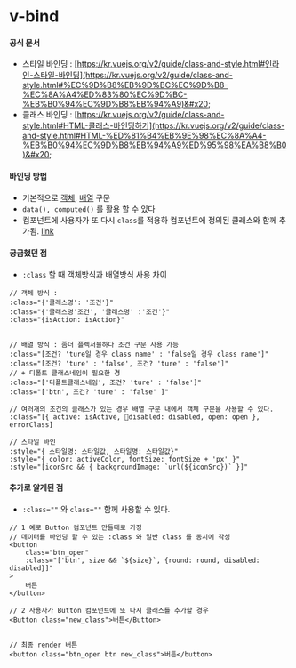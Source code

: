 # v-bind

#### 공식 문서 &#x20;

* 스타일 바인딩 : [https://kr.vuejs.org/v2/guide/class-and-style.html#인라인-스타일-바인딩](https://kr.vuejs.org/v2/guide/class-and-style.html#%EC%9D%B8%EB%9D%BC%EC%9D%B8-%EC%8A%A4%ED%83%80%EC%9D%BC-%EB%B0%94%EC%9D%B8%EB%94%A9)&#x20;
* 클래스 바인딩 : [https://kr.vuejs.org/v2/guide/class-and-style.html#HTML-클래스-바인딩하기](https://kr.vuejs.org/v2/guide/class-and-style.html#HTML-%ED%81%B4%EB%9E%98%EC%8A%A4-%EB%B0%94%EC%9D%B8%EB%94%A9%ED%95%98%EA%B8%B0)&#x20;

#### 바인딩 방법 &#x20;

* 기본적으로 [객체](https://kr.vuejs.org/v2/guide/class-and-style.html#%EA%B0%9D%EC%B2%B4-%EA%B5%AC%EB%AC%B8), [배열](https://kr.vuejs.org/v2/guide/class-and-style.html#%EB%B0%B0%EC%97%B4-%EA%B5%AC%EB%AC%B8) 구문&#x20;
* `data(), computed()` 를 활용 할 수 있다&#x20;
* 컴포넌트에 사용자가 또 다시 `class`를 적용하 컴포넌트에 정의된 클래스와 함께 추가됨. [link](https://kr.vuejs.org/v2/guide/class-and-style.html#%EC%BB%B4%ED%8F%AC%EB%84%8C%ED%8A%B8%EC%99%80-%ED%95%A8%EA%BB%98-%EC%82%AC%EC%9A%A9%ED%95%98%EB%8A%94-%EB%B0%A9%EB%B2%95)&#x20;

#### 궁금했던 점&#x20;

* `:class`  할 때 객체방식과 배열방식 사용 차이&#x20;

```
// 객체 방식 : 
:class="{'클래스명': '조건'}"
:class="{'클래스명'조건', '클래스명' :'조건'}"
:class="{isAction: isAction}"


// 배열 방식 : 좀더 플렉서블하다 조건 구문 사용 가능
:class="[조건? 'ture일 경우 class name' : 'false일 경우 class name']"
:class="[조건? 'ture' : 'false', 조건? 'ture' : 'false']"
// + 디폴트 클래스네임이 필요한 경
:class="['디폴트클래스네임', 조건? 'ture' : 'false']"
:class="['btn', 조건? 'ture' : 'false' ]"

// 여러개의 조건의 클래스가 있는 경우 배열 구문 내에서 객체 구문을 사용할 수 있다.
:class="[{ active: isActive, disabled: disabled, open: open }, errorClass]

// 스타일 바인
:style="{ 스타일명: 스타일값, 스타일명: 스타일값}"
:style="{ color: activeColor, fontSize: fontSize + 'px' }"
:style="[iconSrc && { backgroundImage: `url(${iconSrc})` }]"
```



#### 추가로 알게된 점

* `:class=""`  와  `class=""` 함께 사용할 수 있다.

```
// 1 예로 Button 컴포넌트 만들때로 가정 
// 데이터를 바인딩 할 수 있는 :class 와 일반 class 를 동시에 작성
<button 
    class="btn_open"
    :class="['btn', size && `${size}`, {round: round, disabled: disabled}]"
>
    버튼
</button>

// 2 사용자가 Button 컴포넌트에 또 다시 클래스를 추가할 경우  
<Button class="new_class">버튼</Button>


// 최종 render 버튼  
<button class="btn_open btn new_class">버튼</button>

```




